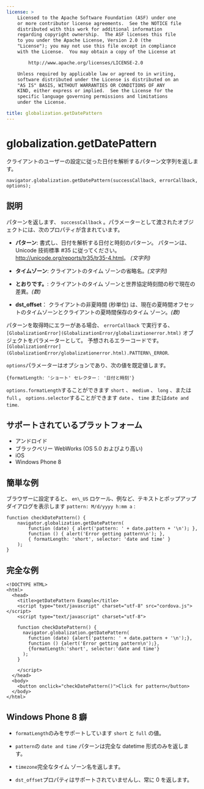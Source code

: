 ```yaml
---
license: >
    Licensed to the Apache Software Foundation (ASF) under one
    or more contributor license agreements.  See the NOTICE file
    distributed with this work for additional information
    regarding copyright ownership.  The ASF licenses this file
    to you under the Apache License, Version 2.0 (the
    "License"); you may not use this file except in compliance
    with the License.  You may obtain a copy of the License at

        http://www.apache.org/licenses/LICENSE-2.0

    Unless required by applicable law or agreed to in writing,
    software distributed under the License is distributed on an
    "AS IS" BASIS, WITHOUT WARRANTIES OR CONDITIONS OF ANY
    KIND, either express or implied.  See the License for the
    specific language governing permissions and limitations
    under the License.

title: globalization.getDatePattern
---
```


# globalization.getDatePattern

クライアントのユーザーの設定に従った日付を解析するパターン文字列を返します。

    navigator.globalization.getDatePattern(successCallback, errorCallback, options);
    

## 説明

パターンを返します、 `successCallback` 。パラメーターとして渡されたオブジェクトには、次のプロパティが含まれています。

*   **パターン**: 書式し、日付を解析する日付と時刻のパターン。 パターンは、Unicode 技術標準 #35 に従ってください。 <http://unicode.org/reports/tr35/tr35-4.html>。 *(文字列)*

*   **タイムゾーン**: クライアントのタイム ゾーンの省略名。*(文字列)*

*   **とおりです。**: クライアントのタイム ゾーンと世界協定時刻間の秒で現在の差異。*(数)*

*   **dst_offset**： クライアントの非夏時間 (秒単位) は、現在の夏時間オフセットのタイムゾーンとクライアントの夏時間保存のタイム ゾーン。*(数)*

パターンを取得時にエラーがある場合、 `errorCallback` で実行する、 `[GlobalizationError](GlobalizationError/globalizationerror.html)` オブジェクトをパラメーターとして。 予想されるエラーコードです。`[GlobalizationError](GlobalizationError/globalizationerror.html).PATTERN\_ERROR`.

`options`パラメーターはオプションであり、次の値を既定値します。

    {formatLength: 'ショート' セレクター： '日付と時刻'}
    

`options.formatLength`することができます `short` 、 `medium` 、 `long` 、または `full` 。 `options.selector`することができます `date` 、 `time` または`date and
time`.

## サポートされているプラットフォーム

*   アンドロイド
*   ブラックベリー WebWorks (OS 5.0 およびより高い)
*   iOS
*   Windows Phone 8

## 簡単な例

ブラウザーに設定すると、 `en\_US` ロケール、例など、テキストとポップアップ ダイアログを表示します `pattern: M/d/yyyy h:mm a` :

    function checkDatePattern() {
        navigator.globalization.getDatePattern(
            function (date) { alert('pattern: ' + date.pattern + '\n'); },
            function () { alert('Error getting pattern\n'); },
            { formatLength: 'short', selector: 'date and time' }
        );
    }
    

## 完全な例

    <!DOCTYPE HTML>
    <html>
      <head>
        <title>getDatePattern Example</title>
        <script type="text/javascript" charset="utf-8" src="cordova.js"></script>
        <script type="text/javascript" charset="utf-8">
    
        function checkDatePattern() {
          navigator.globalization.getDatePattern(
            function (date) {alert('pattern: ' + date.pattern + '\n');},
            function () {alert('Error getting pattern\n');},
            {formatLength:'short', selector:'date and time'}
          );
        }
    
        </script>
      </head>
      <body>
        <button onclick="checkDatePattern()">Click for pattern</button>
      </body>
    </html>
    

## Windows Phone 8 癖

*   `formatLength`のみをサポートしています `short` と `full` の値。

*   `pattern`の `date and time` パターンは完全な datetime 形式のみを返します。

*   `timezone`完全なタイム ゾーン名を返します。

*   `dst_offset`プロパティはサポートされていませんし、常に 0 を返します。